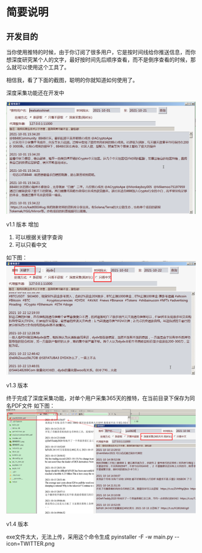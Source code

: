 # 简要说明

## 开发目的

当你使用推特的时候，由于你订阅了很多用户，它是按时间线给你推送信息，而你想深度研究某个人的文字，最好按时间先后顺序查看，而不是倒序查看的时候，那么就可以使用这个工具了。

相信我，看了下面的截图，聪明的你就知道如何使用了。


深度采集功能还在开发中


![alt 属性文本](./推特助手.png)

v1.1 版本
增加
1. 可以根据关键字查询
2. 可以只看中文

如下图：
![alt 属性文本](./推特助手2.png)


v1.3 版本

终于完成了深度采集功能，对单个用户采集365天的推特，在当前目录下保存为同名PDF文件
如下图：
![alt 属性文本](./推特助手3.png)


v1.4 版本


exe文件太大，无法上传，采用这个命令生成
pyinstaller -F -w main.py --icon=TWITTER.png
